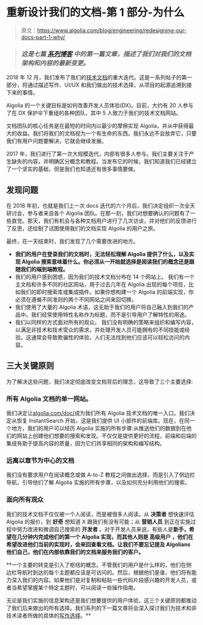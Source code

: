 # 重新设计我们的文档-第 1 部分-为什么

> 原文：<https://www.algolia.com/blog/engineering/redesigning-our-docs-part-1-why/>

> ### [](#this-is-the-first-article-in-a-seven-part%c2%a0series-of-blogs-that-describe-our-most-recent-changes-to-the-architecture-and-content-of-our-documentation-%c2%a0)*这是七篇 [系列博客](https://www.algolia.com/blog/engineering/redesigning-our-docs-part-1-why/) 中的第一篇文章，描述了我们对我们的文档架构和内容的最新变更。*

2018 年 12 月，我们发布了我们的[技术文档](https://www.algolia.com/doc/)的重大迭代。这是一系列帖子的第一部分，将通过描述写作、UI/UX 和我们做出的技术选择，从项目的起源追溯到接下来的事情。

Algolia 的一个关键目标是如何改善开发人员体验(DX)。目前，大约有 20 人参与了在 DX 保护伞下重组的各种团队，其中 5 人致力于我们的技术文档网站。

文档团队的核心任务是在最短的时间内以最少的摩擦实现 Algolia，并从中获得最大的收益。我们将我们的文档视为一个有生命的东西。我们永远不会放弃它，只要我们有用户问题要解决，它就会继续发展。

2017 年，我们进行了第一次大规模迭代，内部有很多人参与。我们主要关注于产生缺失的内容，并明确区分概念和教程。当发布它的时候，我们知道我们已经建立了一个坚实的基础，但是我们也知道还有很多事情要做。

## **发现问题**

在 2018 年初，也就是我们上一次 docs 迭代的六个月后，我们决定组织一次全天研讨会，参与者来自各个 Algolia 团队。在那一刻，我们对想要确认的问题有了一些直觉。那天，我们有机会与各种文档用户进行了几次访谈，并对他们的反馈进行了反思，还绘制了试图使用我们的文档实现 Algolia 的用户之旅。

最终，在一天结束时，我们发现了几个需要改进的地方。

*   **我们的用户在登录我们的文档时，无法轻松理解 Algolia 提供了什么，以及实现 Algolia 搜索意味着什么。你必须从一开始就选择是阅读我们的概念还是跟随我们的端到端教程。**
*   我们的用户感到困惑，因为我们的技术文档分布在 14 个网站上。 我们有一个主文档和许多不同的社区网站，用于过去几年在 Algolia 出现的每个项目，比如我们的即时搜索库或集成插件。如果你想构建一个 Algolia 的前端实现，你必须在遵循不同准则的两个不同网站之间来回切换。
*   我们使用了大量的 Algolia 术语，这无助于我们的用户将自己融入到我们的产品中。我们经常使用特性名称作为标题，而不是引导用户了解特性的用途。
*   我们以同样的方式面对所有的观众。 我们没有明确的策略来组织和编写内容，以满足非技术和技术受众的需求，并处理开发人员可能拥有的不同技能或经验。这通常会导致欺骗性的体验，人们无法找到他们应该可以轻松访问的内容。

## [](#three-key-principles)**三大关键原则**

为了解决这些问题，我们决定彻底改变文档背后的理念，这导致了三个主要选择:

### [](#a-single-website-for-all-algolia-documentation)所有 Algolia 文档的单一网站。

我们决定让[algolia.com/doc/](https://www.algolia.com/doc/)成为我们所有 Algolia 技术文档的唯一入口。我们决定从恢复 InstantSearch 开始，这是我们提供 UI 小部件的前端库。现在，在同一个地方，我们的用户可以经历 Algolia 实施的所有步骤:从推送他们的数据到在他们的网站上创建他们想要的搜索和发现。不仅仅是提供更好的流程，前端和后端的集成有助于提高内容的质量，因为它们共享相同的架构和编写结构。

### [](#moving-away-from-a-section-centric-documentation)远离以章节为中心的文档

我们没有要求用户在阅读概念或做 A-to-Z 教程之间做出选择，而是引入了侧边栏导航，引导他们了解 Algolia 实施的所有步骤，以及如何充分利用他们的搜索。

### [](#addressing-all-our-audiences)面向所有观众

我们的技术文档不仅仅被一个人阅读，而是被很多人阅读。从 **决策者** 想快速评估 Algolia 的报价，到 **好奇** 想知道 X 跟我们有没有可能；从 **营销人员** 到正在实施过程中努力改进和微调自己搜索的 **开发者** 。对于开发人员来说，有些人是**新手，希望在几分钟内完成他们的第一个 Algolia 实现，而其他人则是 **高级用户** ，他们在希望改进他们当前的实现时，会来回查看文档。让我们不要忘记提及 **Algolians** 他们自己，他们在内部依靠我们的文档来服务我们的客户。**

 **一个主要的转变是引入了枢纽的概念。不管我们的用户是什么样的，他们在侧边栏导航时到达的每个主题都应该是可访问的。然后，根据他们是谁，他们将有能力深入我们的内容。如果他们是对复制和粘贴一些代码片段感兴趣的开发人员，或者当希望掌握某个特定主题时，可以阅读一些操作指南。

无论是我们实施的信息架构还是我们想要提供的用户体验，这三个关键原则都推动了我们后来做出的所有选择。我们系列的下一篇文章将会深入探讨我们为技术和非技术读者所做的具体的[写作选择](https://www.algolia.com/blog/engineering/redesigning-docs-part-2-making-technical-content-readable-everybody/)。**